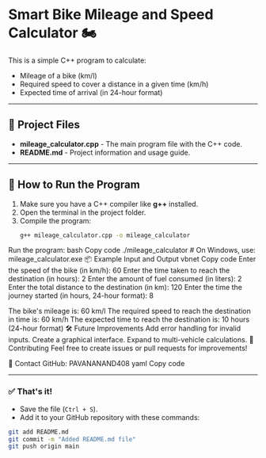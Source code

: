 # Smart Bike Mileage and Speed Calculator 🏍️

This is a simple C++ program to calculate:
- Mileage of a bike (km/l)
- Required speed to cover a distance in a given time (km/h)
- Expected time of arrival (in 24-hour format)

---

## 📁 Project Files
- **mileage_calculator.cpp** - The main program file with the C++ code.
- **README.md** - Project information and usage guide.

---

## 🔧 How to Run the Program
1. Make sure you have a C++ compiler like **g++** installed.
2. Open the terminal in the project folder.
3. Compile the program:
   ```bash
   g++ mileage_calculator.cpp -o mileage_calculator
Run the program:
bash
Copy code
./mileage_calculator  # On Windows, use: mileage_calculator.exe
📦 Example Input and Output
vbnet
Copy code
Enter the speed of the bike (in km/h): 60
Enter the time taken to reach the destination (in hours): 2
Enter the amount of fuel consumed (in liters): 2
Enter the total distance to the destination (in km): 120
Enter the time the journey started (in hours, 24-hour format): 8

The bike's mileage is: 60 km/l
The required speed to reach the destination in time is: 60 km/h
The expected time to reach the destination is: 10 hours (24-hour format)
🛠️ Future Improvements
Add error handling for invalid inputs.
Create a graphical interface.
Expand to multi-vehicle calculations.
🤝 Contributing
Feel free to create issues or pull requests for improvements!

📧 Contact
GitHub: PAVANANAND408
yaml
Copy code

---

### ✅ **That's it!**
- Save the file (`Ctrl + S`).
- Add it to your GitHub repository with these commands:

```bash
git add README.md
git commit -m "Added README.md file"
git push origin main
